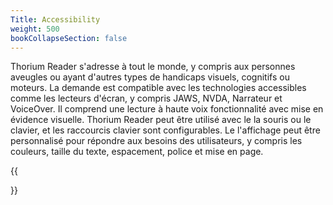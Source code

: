 ```yaml
---
Title: Accessibility
weight: 500
bookCollapseSection: false
---
```



Thorium Reader s'adresse à tout le monde, y compris aux personnes aveugles ou ayant
d'autres types de handicaps visuels, cognitifs ou moteurs. La demande
est compatible avec les technologies accessibles comme les lecteurs d'écran,
y compris JAWS, NVDA, Narrateur et VoiceOver. Il comprend une lecture à haute voix
fonctionnalité avec mise en évidence visuelle. Thorium Reader peut être utilisé avec le
la souris ou le clavier, et les raccourcis clavier sont configurables. Le
l'affichage peut être personnalisé pour répondre aux besoins des utilisateurs, y compris les couleurs, taille du texte, espacement, police et mise en page.

{{<section>}}